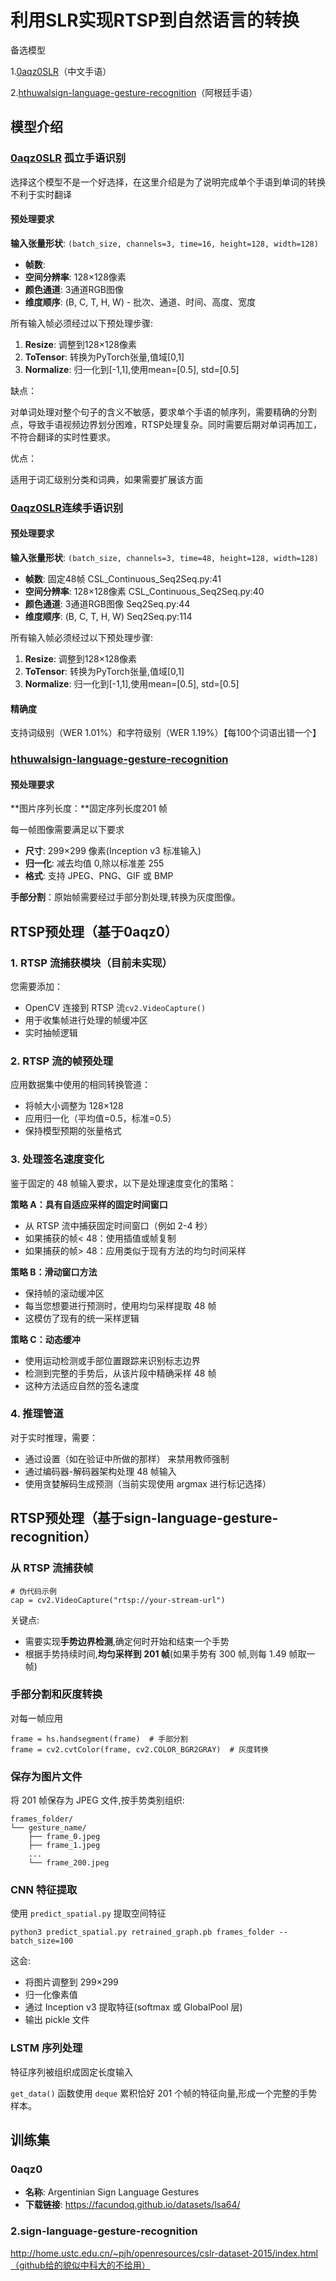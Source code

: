 # 利用SLR实现RTSP到自然语言的转换

备选模型

1.[0aqz0](https://github.com/0aqz0)[SLR](https://github.com/0aqz0/SLR)（中文手语）

2.[hthuwal](https://github.com/hthuwal)[sign-language-gesture-recognition](https://github.com/hthuwal/sign-language-gesture-recognition)（阿根廷手语）

## 模型介绍

### [0aqz0](https://github.com/0aqz0)[SLR](https://github.com/0aqz0/SLR) 孤立手语识别

选择这个模型不是一个好选择，在这里介绍是为了说明完成单个手语到单词的转换不利于实时翻译

#### 预处理要求

**输入张量形状**: `(batch_size, channels=3, time=16, height=128, width=128)` 

- **帧数**: 
- **空间分辨率**: 128×128像素 
- **颜色通道**: 3通道RGB图像
- **维度顺序**: (B, C, T, H, W) - 批次、通道、时间、高度、宽度

所有输入帧必须经过以下预处理步骤:

1. **Resize**: 调整到128×128像素
2. **ToTensor**: 转换为PyTorch张量,值域[0,1] 
3. **Normalize**: 归一化到[-1,1],使用mean=[0.5], std=[0.5]

缺点：

对单词处理对整个句子的含义不敏感，要求单个手语的帧序列，需要精确的分割点，导致手语视频边界划分困难，RTSP处理复杂。同时需要后期对单词再加工，不符合翻译的实时性要求。

优点：

适用于词汇级别分类和词典，如果需要扩展该方面

### [0aqz0](https://github.com/0aqz0)[SLR](https://github.com/0aqz0/SLR)连续手语识别

#### 预处理要求

**输入张量形状**: `(batch_size, channels=3, time=48, height=128, width=128)` 

- **帧数**: 固定48帧 CSL_Continuous_Seq2Seq.py:41
- **空间分辨率**: 128×128像素 CSL_Continuous_Seq2Seq.py:40
- **颜色通道**: 3通道RGB图像 Seq2Seq.py:44
- **维度顺序**: (B, C, T, H, W) Seq2Seq.py:114

所有输入帧必须经过以下预处理步骤: 

1. **Resize**: 调整到128×128像素
2. **ToTensor**: 转换为PyTorch张量,值域[0,1] 
3. **Normalize**: 归一化到[-1,1],使用mean=[0.5], std=[0.5]

#### 精确度

支持词级别（WER 1.01%）和字符级别（WER 1.19%）【每100个词语出错一个】

### [hthuwal](https://github.com/hthuwal)[sign-language-gesture-recognition](https://github.com/hthuwal/sign-language-gesture-recognition)

#### 预处理要求

**图片序列长度：**固定序列长度201 帧

每一帧图像需要满足以下要求

- **尺寸**: 299×299 像素(Inception v3 标准输入)
- **归一化**: 减去均值 0,除以标准差 255
- **格式**: 支持 JPEG、PNG、GIF 或 BMP

**手部分割**：原始帧需要经过手部分割处理,转换为灰度图像。



## RTSP预处理（基于0aqz0）

### 1. **RTSP 流捕获模块（目前未实现）**

您需要添加：

- OpenCV 连接到 RTSP 流`cv2.VideoCapture()`
- 用于收集帧进行处理的帧缓冲区
- 实时抽帧逻辑

### 2. **RTSP 流的帧预处理**

应用数据集中使用的相同转换管道：

- 将帧大小调整为 128×128
- 应用归一化（平均值=0.5，标准=0.5）
- 保持模型预期的张量格式

### 3. **处理签名速度变化**

鉴于固定的 48 帧输入要求，以下是处理速度变化的策略：

**策略 A：具有自适应采样的固定时间窗口**

- 从 RTSP 流中捕获固定时间窗口（例如 2-4 秒）
- 如果捕获的帧< 48：使用插值或帧复制
- 如果捕获的帧> 48：应用类似于现有方法的均匀时间采样 

**策略 B：滑动窗口方法**

- 保持帧的滚动缓冲区
- 每当您想要进行预测时，使用均匀采样提取 48 帧
- 这模仿了现有的统一采样逻辑

**策略 C：动态缓冲**

- 使用运动检测或手部位置跟踪来识别标志边界
- 检测到完整的手势后，从该片段中精确采样 48 帧
- 这种方法适应自然的签名速度

### 4. **推理管道**

对于实时推理，需要：

- 通过设置（如在验证中所做的那样） 来禁用教师强制
- 通过编码器-解码器架构处理 48 帧输入 
- 使用贪婪解码生成预测（当前实现使用 argmax 进行标记选择）

## RTSP预处理（基于sign-language-gesture-recognition）

###  从 RTSP 流捕获帧

```
# 伪代码示例  
cap = cv2.VideoCapture("rtsp://your-stream-url")
```

关键点:

- 需要实现**手势边界检测**,确定何时开始和结束一个手势
- 根据手势持续时间,**均匀采样到 201 帧**(如果手势有 300 帧,则每 1.49 帧取一帧)

### 手部分割和灰度转换

对每一帧应用

```
frame = hs.handsegment(frame)  # 手部分割  
frame = cv2.cvtColor(frame, cv2.COLOR_BGR2GRAY)  # 灰度转换
```

###  保存为图片文件

将 201 帧保存为 JPEG 文件,按手势类别组织:

```
frames_folder/  
└── gesture_name/  
    ├── frame_0.jpeg  
    ├── frame_1.jpeg  
    ...  
    └── frame_200.jpeg  
```

###  CNN 特征提取

使用 `predict_spatial.py` 提取空间特征

```
python3 predict_spatial.py retrained_graph.pb frames_folder --batch_size=100
```

这会:

- 将图片调整到 299×299
- 归一化像素值
- 通过 Inception v3 提取特征(softmax 或 GlobalPool 层)
- 输出 pickle 文件

### LSTM 序列处理

特征序列被组织成固定长度输入

`get_data()` 函数使用 `deque` 累积恰好 201 个帧的特征向量,形成一个完整的手势样本。



## 训练集

### 0aqz0

- **名称**: Argentinian Sign Language Gestures
- **下载链接**: <https://facundoq.github.io/datasets/lsa64/>

### 2.sign-language-gesture-recognition

http://home.ustc.edu.cn/~pjh/openresources/cslr-dataset-2015/index.html（github给的貌似中科大的不给用）

